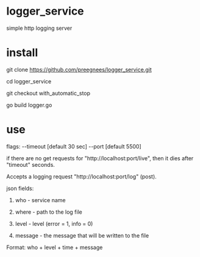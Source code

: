 # logger_service
simple http logging server
# install
git clone https://github.com/preegnees/logger_service.git

cd logger_service

git checkout with_automatic_stop

go build logger.go
# use
flags: --timeout <x> [default 30 sec] --port <y> [default 5500]

if there are no get requests for "http://localhost:port/live", then it dies after "timeout" seconds.

Accepts a logging request "http://localhost:port/log" (post).

json fields:

1) who - service name

2) where - path to the log file

3) level - level (error = 1, info = 0)

4) message - the message that will be written to the file

Format: who + level + time + message
